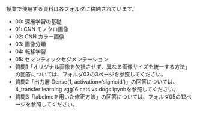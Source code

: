 授業で使用する資料は各フォルダに格納されています。
* 00: 深層学習の基礎
* 01: CNN モノクロ画像
* 02: CNN カラー画像
* 03: 画像分類
* 04: 転移学習
* 05: セマンティックセグメンテーション
* 質問1「オリジナル画像を欠損させず、異なる画像サイズを統一する方法」の回答については、フォルダ03の3ページを参照してください。
* 質問2「出力層 Dense(1, activation=’sigmoid’)」の回答については、4_transfer learning vgg16 cats vs  dogs.ipynbを参照してください。
* 質問3「labelmeを用いた修正方法」の回答については、フォルダ05の12ページを参照してください。

